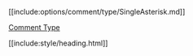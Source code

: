 [[include:options/comment/type/SingleAsterisk.md]]

[Comment Type](../)

[[include:style/heading.html]]